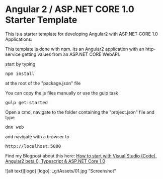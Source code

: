 # Angular 2 / ASP.NET CORE 1.0 Starter Template

This is a starter template for developing Angular2 with ASP.NET CORE 1.0 Applications.

This template is done with npm. Its an Angular2 application with an http-service getting values from an ASP.NET CORE WebAPI.

start by typing

<pre>npm install</pre>

at the root of the "package.json" file

You can copy the js files manually or use the gulp task

<pre>gulp get:started</pre>

Open a cmd, navigate to the folder containing the "project.json" file and type 

<pre>dnx web</pre>

and navigate with a browser to

<pre>http://localhost:5000</pre>

Find my Blogpost about this here:
<a href="http://offering.solutions/articles/asp-net/how-to-start-with-visual-studio-code-angular2-beta-0-typescript-asp-net-core-1-0/">How to start with Visual Studio (Code), Angular2 beta 0, Typescript & ASP.NET Core 1.0 </a>

![alt text][logo]
[logo]: _gitAssets/01.jpg "Screenshot"
